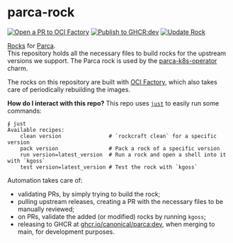 # parca-rock

[![Open a PR to OCI Factory](https://github.com/canonical/parca-rock/actions/workflows/rock-release-oci-factory.yaml/badge.svg)](https://github.com/canonical/parca-rock/actions/workflows/rock-release-oci-factory.yaml)
[![Publish to GHCR:dev](https://github.com/canonical/parca-rock/actions/workflows/rock-release-dev.yaml/badge.svg)](https://github.com/canonical/parca-rock/actions/workflows/rock-release-dev.yaml)
[![Update Rock](https://github.com/canonical/parca-rock/actions/workflows/rock-update.yaml/badge.svg)](https://github.com/canonical/parca-rock/actions/workflows/rock-update.yaml)

[Rocks](https://canonical-rockcraft.readthedocs-hosted.com/en/latest/) for [Parca](https://www.parca.dev/).  
This repository holds all the necessary files to build rocks for the upstream versions we support. The Parca rock is used by the [parca-k8s-operator](https://github.com/canonical/parca-k8s-operator) charm.

The rocks on this repository are built with [OCI Factory](https://github.com/canonical/oci-factory/), which also takes care of periodically rebuilding the images.

**How do I interact with this repo?** This repo uses [`just`](https://github.com/casey/just) to easily run some commands:
```
∮ just
Available recipes:
    clean version               # `rockcraft clean` for a specific version
    pack version                # Pack a rock of a specific version
    run version=latest_version  # Run a rock and open a shell into it with `kgoss`
    test version=latest_version # Test the rock with `kgoss`
```

Automation takes care of:
* validating PRs, by simply trying to build the rock;
* pulling upstream releases, creating a PR with the necessary files to be manually reviewed;
* on PRs, validate the added (or modified) rocks by running `kgoss`;
* releasing to GHCR at [ghcr.io/canonical/parca:dev](https://ghcr.io/canonical/parca:dev), when merging to main, for development purposes.

